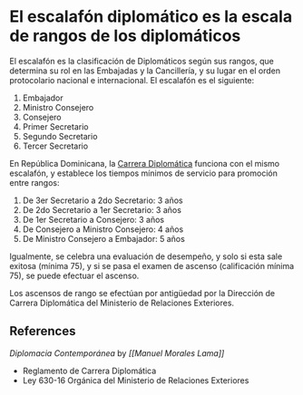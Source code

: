 # El escalafón diplomático es la escala de rangos de los diplomáticos
El escalafón es la clasificación de Diplomáticos según sus rangos, que determina su rol en las Embajadas y la Cancillería, y su lugar en el orden protocolario nacional e internacional. El escalafón es el siguiente:

1. Embajador
2. Ministro Consejero
3. Consejero
4. Primer Secretario
5. Segundo Secretario
6. Tercer Secretario

En República Dominicana, la [Carrera Diplomática](Carrera%20Diplomática.md) funciona con el mismo escalafón, y establece los tiempos mínimos de servicio para promoción entre rangos:
1. De 3er Secretario a 2do Secretario: 3 años
2. De 2do Secretario a 1er Secretario: 3 años
3. De 1er Secretario a Consejero: 3 años
4. De Consejero a Ministro Consejero: 4 años
5. De Ministro Consejero a Embajador: 5 años

Igualmente, se celebra una evaluación de desempeño, y solo si esta sale exitosa (mínima 75), y si se pasa el examen de ascenso (calificación mínima 75), se puede efectuar el ascenso. 

Los ascensos de rango se efectúan por antigüedad por la Dirección de Carrera Diplomática del Ministerio de Relaciones Exteriores.

## References
*Diplomacia Contemporánea* by _[[Manuel Morales Lama]]_
* Reglamento de Carrera Diplomática
* Ley 630-16 Orgánica del Ministerio de Relaciones Exteriores